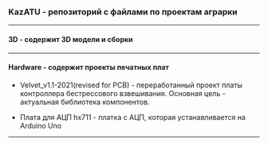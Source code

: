 ### KazATU - репозиторий с файлами по проектам аграрки
---------------------------------------------------------

#### 3D - содержит 3D модели и сборки

---------------------------------------------------------
#### Hardware - содержит проекты печатных плат
* Velvet_v1.1-2021(revised for PCB) - переработанный проект платы контроллера бестрессового взвешивания. Основная цель - актуальная библиотека компонентов. 

* Плата для АЦП hx711 - платка с АЦП, которая устанавливается на Arduino Uno

---------------------------------------------------------
